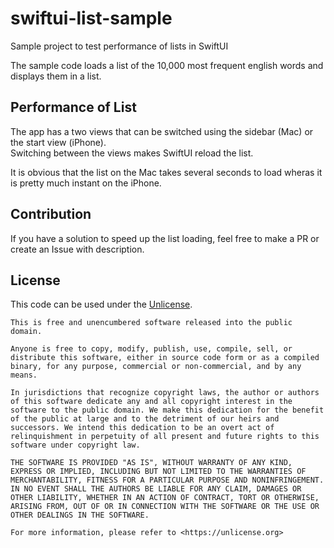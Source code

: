 # swiftui-list-sample
Sample project to test performance of lists in SwiftUI

The sample code loads a list of the 10,000 most frequent english words and displays them in a list.

## Performance of List

The app has a two views that can be switched using the sidebar (Mac) or the start view (iPhone).  
Switching between the views makes SwiftUI reload the list.

It is obvious that the list on the Mac takes several seconds to load wheras it is pretty much instant on the iPhone.


## Contribution

If you have a solution to speed up the list loading, feel free to make a PR or create an Issue with description.


## License
This code can be used under the [Unlicense](https://unlicense.org).

```
This is free and unencumbered software released into the public domain.

Anyone is free to copy, modify, publish, use, compile, sell, or
distribute this software, either in source code form or as a compiled
binary, for any purpose, commercial or non-commercial, and by any
means.

In jurisdictions that recognize copyright laws, the author or authors
of this software dedicate any and all copyright interest in the
software to the public domain. We make this dedication for the benefit
of the public at large and to the detriment of our heirs and
successors. We intend this dedication to be an overt act of
relinquishment in perpetuity of all present and future rights to this
software under copyright law.

THE SOFTWARE IS PROVIDED "AS IS", WITHOUT WARRANTY OF ANY KIND,
EXPRESS OR IMPLIED, INCLUDING BUT NOT LIMITED TO THE WARRANTIES OF
MERCHANTABILITY, FITNESS FOR A PARTICULAR PURPOSE AND NONINFRINGEMENT.
IN NO EVENT SHALL THE AUTHORS BE LIABLE FOR ANY CLAIM, DAMAGES OR
OTHER LIABILITY, WHETHER IN AN ACTION OF CONTRACT, TORT OR OTHERWISE,
ARISING FROM, OUT OF OR IN CONNECTION WITH THE SOFTWARE OR THE USE OR
OTHER DEALINGS IN THE SOFTWARE.

For more information, please refer to <https://unlicense.org>
```
